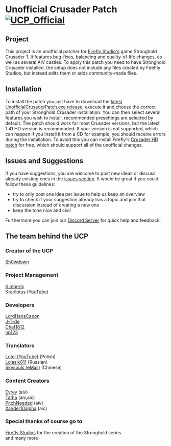 # Unofficial Crusader Patch  [![UCP_Official](https://discordapp.com/api/guilds/426318193603117057/widget.png?style=shield)](https://discord.gg/vmy7CBR)


 ## Project

This project is an unofficial patcher for [Firefly Studio's](https://fireflyworlds.com/) game Stronghold Crusader 1. It features bug-fixes, balancing and quality-of-life changes, as well as several AIV castles. To apply this patch you need to have Stronghold Crusader installed, the setup does not include any files created by FireFly Studios, but instead edits them or adds community-made files.

## Installation

To install the patch you just have to download the [latest UnofficialCrusaderPatch.exe release](https://github.com/Sh0wdown/UnofficialCrusaderPatch/releases), execute it and choose the correct path of your Stronghold Crusader installation. You can then select several features you wish to install, recommended presettings are selected by default. The patch should work for most Crusader versions, but the latest 1.41 HD version is recommended. If your version is not supported, which can happen if you install it from a CD for example, you should receive errors during the installation. To avoid this you can install Firefly's [Crusader HD patch](http://www.strongholdcrusaderhd.com/patch.html) for free, which should support all of the unofficial changes.

## Issues and Suggestions

If you have suggestions, you are welcome to post new ideas or discuss already existing ones in the [issues section](https://github.com/Sh0wdown/UnofficialCrusaderPatch/issues). It would be great if you could follow these guidelines:

- try to only post one idea per issue to help us keep an overview
- try to check if your suggestion already has a topic and join that discussion instead of creating a new one
- keep the tone nice and civil  

Furthermore you can join our [Discord Server](https://discord.gg/vmy7CBR) for quick help and feedback.

## The team behind the UCP

### Creator of the UCP
[Sh0wdown](https://github.com/Sh0wdown)  

### Project Management
[Kimberly](https://github.com/ByBurton/)  
[Krarilotus (YouTube)](https://www.youtube.com/channel/UCMXHqa2vmclSoSkuCu_q5rw)

### Developers
[LordHansCapon](https://github.com/LordHansCapon)  
[J-T-de](https://github.com/J-T-de)  
[Chaf1812](https://github.com/Chaf1812)  
[np123](https://github.com/patel-nikhil)  

### Translators
[Lutel (YouTube)](https://www.youtube.com/user/MrLutel05) (Polish)  
[Lolasik011](https://github.com/Lolasik011) (Russian)  
[Skysouls (eMail)](mailto:theskysoul@vip.qq.com) (Chinese)  

### Content Creators   
[Evrey](https://github.com/Evrey) (aiv)  
[Tatha](https://www.youtube.com/channel/UC4BrhBzHp1ymnczlkdKcSkg) (aiv,aic)  
[PitchNeeded](https://github.com/PitchNeeded) (aiv)  
[Xander10alpha](https://github.com/Xander10alpha) (aic)  

### Special thanks of course go to  
[Firefly Studios](https://fireflyworlds.com/) for the creation of the Stronghold series  
and many more
